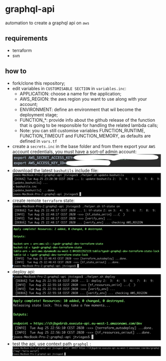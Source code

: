 
graphql-api
=========
automation to create a graphql api on `aws`

## requirements
  - terraform
  - svn

## how to
  - fork/clone this repository;
  - edit variables in `CUSTOMISABLE SECTION` in `variables.inc`:
    - APPLICATION: choose a name for the application;
    - AWS_REGION: the aws region you want to use along with your account;
    - ENVIRONMENT: define an environment that wil become the deployment stage;
    - FUNCTION_*: provide info about the github release of the function 
    that is going to be responsible for handling the related lambda calls;
    - Note: you can still customise variables FUNCTION_RUNTIME, FUNCTION_TIMEOUT
    and FUNCTION_MEMORY, as defaults are defined in `vars.tf`
  - create a `secrets.inc` in the base folder and from there export your `AWS` account credentials, 
  you must have a sort-of admin account:
  ![secrets01][secrets01]
  - download the latest `bashutils` include file:
  ![bashutils01][bashutils01]
  - create remote `terraform` state: 
  ![stateon01][stateon01]
  ![stateon02][stateon02]
  - deploy api:
  ![deploy01][deploy01]
  ![deploy02][deploy02]
  - test the api, use context path `graphql` :
  ![post01][post01]
  
[stateon01]: assets/stateon01.png "stateon01"
[stateon02]: assets/stateon02.png "stateon02"
[deploy01]: assets/deploy01.png "deploy01"
[deploy02]: assets/deploy02.png "deploy02"
[post01]: assets/post01.png "post01"
[secrets01]: assets/secrets01.png "secrets01"
[bashutils01]: assets/bashutils01.png "bashutils01"